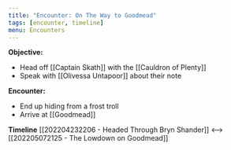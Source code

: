 ```yaml
---
title: "Encounter: On The Way to Goodmead"
tags: [encounter, timeline]
menu: Encounters
---
```

**Objective:**
- Head off [[Captain Skath]] with the [[Cauldron of Plenty]]
- Speak with [[Olivessa Untapoor]] about their note

**Encounter:**
- End up hiding from a frost troll
- Arrive at [[Goodmead]]

**Timeline**
[[202204232206 - Headed Through Bryn Shander]] <--> [[202205072125 - The Lowdown on Goodmead]]

<span class='ob-timelines' data-date='1508-03-28-00' data-title="On The Way to Goodmead"></span>
